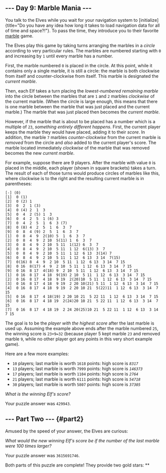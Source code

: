 \-\-- Day 9: Marble Mania \-\--
-------------------------------

You talk to the Elves while you wait for your navigation system to
[initialize]{title="Do you have any idea how long it takes to load navigation data for all of time and space?!"}.
To pass the time, they introduce you to their favorite [marble] game.

  [marble]: https://en.wikipedia.org/wiki/Marble_(toy)

The Elves play this game by taking turns arranging the marbles in a *circle*
according to very particular rules. The marbles are numbered starting with `0`
and increasing by `1` until every marble has a number.

First, the marble numbered `0` is placed in the circle. At this point, while it
contains only a single marble, it is still a circle: the marble is both
clockwise from itself and counter-clockwise from itself. This marble is
designated the *current marble*.

Then, each Elf takes a turn placing the *lowest-numbered remaining marble* into
the circle between the marbles that are `1` and `2` marbles *clockwise* of the
current marble. (When the circle is large enough, this means that there is one
marble between the marble that was just placed and the current marble.) The
marble that was just placed then becomes the *current marble*.

However, if the marble that is about to be placed has a number which is a
multiple of `23`, *something entirely different happens*. First, the current
player keeps the marble they would have placed, adding it to their *score*. In
addition, the marble `7` marbles *counter-clockwise* from the current marble is
*removed* from the circle and *also* added to the current player\'s score. The
marble located immediately *clockwise* of the marble that was removed becomes
the new *current marble*.

For example, suppose there are 9 players. After the marble with value `0` is
placed in the middle, each player (shown in square brackets) takes a turn. The
result of each of those turns would produce circles of marbles like this, where
clockwise is to the right and the resulting current marble is in parentheses:

    [-] (0)
    [1]  0 (1)
    [2]  0 (2) 1 
    [3]  0  2  1 (3)
    [4]  0 (4) 2  1  3 
    [5]  0  4  2 (5) 1  3 
    [6]  0  4  2  5  1 (6) 3 
    [7]  0  4  2  5  1  6  3 (7)
    [8]  0 (8) 4  2  5  1  6  3  7 
    [9]  0  8  4 (9) 2  5  1  6  3  7 
    [1]  0  8  4  9  2(10) 5  1  6  3  7 
    [2]  0  8  4  9  2 10  5(11) 1  6  3  7 
    [3]  0  8  4  9  2 10  5 11  1(12) 6  3  7 
    [4]  0  8  4  9  2 10  5 11  1 12  6(13) 3  7 
    [5]  0  8  4  9  2 10  5 11  1 12  6 13  3(14) 7 
    [6]  0  8  4  9  2 10  5 11  1 12  6 13  3 14  7(15)
    [7]  0(16) 8  4  9  2 10  5 11  1 12  6 13  3 14  7 15 
    [8]  0 16  8(17) 4  9  2 10  5 11  1 12  6 13  3 14  7 15 
    [9]  0 16  8 17  4(18) 9  2 10  5 11  1 12  6 13  3 14  7 15 
    [1]  0 16  8 17  4 18  9(19) 2 10  5 11  1 12  6 13  3 14  7 15 
    [2]  0 16  8 17  4 18  9 19  2(20)10  5 11  1 12  6 13  3 14  7 15 
    [3]  0 16  8 17  4 18  9 19  2 20 10(21) 5 11  1 12  6 13  3 14  7 15 
    [4]  0 16  8 17  4 18  9 19  2 20 10 21  5(22)11  1 12  6 13  3 14  7 15 
    [5]  0 16  8 17  4 18(19) 2 20 10 21  5 22 11  1 12  6 13  3 14  7 15 
    [6]  0 16  8 17  4 18 19  2(24)20 10 21  5 22 11  1 12  6 13  3 14  7 15 
    [7]  0 16  8 17  4 18 19  2 24 20(25)10 21  5 22 11  1 12  6 13  3 14  7 15

The goal is to be the *player with the highest score* after the last marble is
used up. Assuming the example above ends after the marble numbered `25`, the
winning score is `23+9=32` (because player 5 kept marble `23` and removed marble
`9`, while no other player got any points in this very short example game).

Here are a few more examples:

-   `10` players; last marble is worth `1618` points: high score is *`8317`*
-   `13` players; last marble is worth `7999` points: high score is *`146373`*
-   `17` players; last marble is worth `1104` points: high score is *`2764`*
-   `21` players; last marble is worth `6111` points: high score is *`54718`*
-   `30` players; last marble is worth `5807` points: high score is *`37305`*

*What is the winning Elf\'s score?*

Your puzzle answer was `429943`.

\-\-- Part Two \-\-- {#part2}
--------------------

Amused by the speed of your answer, the Elves are curious:

*What would the new winning Elf\'s score be if the number of the last marble
were 100 times larger?*

Your puzzle answer was `3615691746`.

Both parts of this puzzle are complete! They provide two gold stars: \*\*
